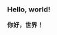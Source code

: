 ### Hello, world!

**你好，世界！**

<!-- This is a ✨ _special_ ✨ repository because its `README.md` (this file) appears on your GitHub profile. -->